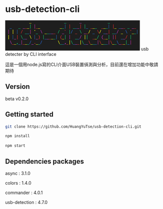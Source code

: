 # usb-detection-cli
![logo of usb-detection-cli](logo.png)
usb detecter by CLI interface 

這是一個用node.js寫的CLI介面USB裝置偵測與分析，目前還在增加功能中敬請期待
## Version
beta
v0.2.0
## Getting started

```bash
git clone https://github.com/HuangYuTse/usb-detection-cli.git 
```
```bash
npm install
```
```bash
npm start
```
## Dependencies packages
 async : 3.1.0

 colors : 1.4.0

 commander : 4.0.1

 usb-detection : 4.7.0